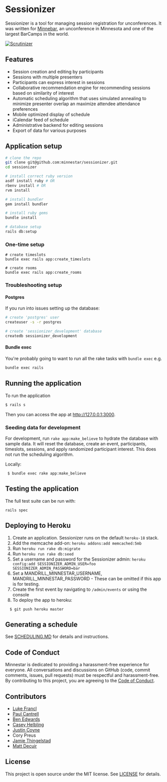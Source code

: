 # Sessionizer

Sessionizer is a tool for managing session registration for unconferences. It was written for [Minnebar](http://minnestar.org/minnebar/), an unconference in Minnesota and one of the largest BarCamps in the world.

[![Scrutinizer](http://img.shields.io/scrutinizer/g/minnestar/sessionizer.svg)](https://scrutinizer-ci.com/g/minnestar/sessionizer/)

## Features

* Session creation and editing by participants
* Sessions with multiple presenters
* Participants can express interest in sessions
* Collaborative recommendation engine for recommending sessions based on similarity of interest
* Automatic scheduling algorithm that uses simulated annealing to minimize presenter overlap an maximize attendee attendance preferences
* Mobile optimized display of schedule
* iCalendar feed of schedule
* Administrative backend for editing sessions
* Export of data for various purposes

## Application setup

```bash
# clone the repo
git clone git@github.com:minnestar/sessionizer.git
cd sessionizer

# install correct ruby version
asdf install ruby # OR
rbenv install # OR
rvm install

# install bundler
gem install bundler

# install ruby gems
bundle install

# database setup
rails db:setup
```

### One-time setup
```
# create timeslots
bundle exec rails app:create_timeslots

# create rooms
bundle exec rails app:create_rooms
```

### Troubleshooting setup

#### Postgres
If you run into issues setting up the database:
```bash
# create 'postgres' user
createuser -s -r postgres

# create 'sessionizer_development' database
createdb sessionizer_development
```

#### Bundle exec
You're probably going to want to run all the rake tasks with `bundle exec` e.g.
```bash
bundle exec rails 
```

## Running the application
To run the application

```bash
$ rails s
```

Then you can access the app at http://127.0.0.1:3000.

### Seeding data for development

For development, run `rake app:make_believe` to hydrate the database with sample
data. It will reset the database, create an event, participants, timeslots,
sessions, and apply randomized participant interest. This does not run the
scheduling algorithm.

Locally:

```
 $ bundle exec rake app:make_believe
```

## Testing the application

The full test suite can be run with:
```
rails spec
```

## Deploying to Heroku

1. Create an application. Sessionizer runs on the default `heroku-18` stack.
2. Add the memcache add-on: `heroku addons:add memcached:5mb`
3. Run `heroku run rake db:migrate`
4. Run `heroku run rake db:seed`
5. Set a username and password for the Sessionizer admin: `heroku config:add SESSIONIZER_ADMIN_USER=foo SESSIONIZER_ADMIN_PASSWORD=bar`
6. Set a MANDRILL_MINNESTAR_USERNAME, MANDRILL_MINNESTAR_PASSWORD - These can be omitted if this app is for testing.
7. Create the first event by navigating to `/admin/events` or using the
   console
8. To deploy the app to heroku:

```
  $ git push heroku master
```

## Generating a schedule

See [SCHEDULING.MD](doc/SCHEDULING.md) for details and instructions.

## Code of Conduct

Minnestar is dedicated to providing a harassment-free experience for everyone. All conversations and discussions on GitHub (code, commit comments, issues, pull requests) must be respectful and harassment-free. By contributing to this project, you are agreeing to the [Code of Conduct](CODE_OF_CONDUCT.md).

## Contributors

* [Luke Francl](http://luke.francl.org)
* [Paul Cantrell](http://innig.net/)
* [Ben Edwards](http://www.alttext.com/)
* [Casey Helbling](http://softwareforgood.com/team)
* [Justin Coyne](https://twitter.com/j_coyne)
* Cory Preus
* [Jamie Thingelstad](http://thingelstad.com/)
* [Matt Decuir](https://experimatt.com/)

## License

This project is open source under the MIT license. See [LICENSE](LICENSE.txt) for details.
